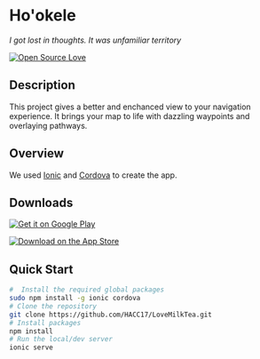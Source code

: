 # Ho'okele
_I got lost in thoughts. It was unfamiliar territory_

[![Open Source Love](https://badges.frapsoft.com/os/v2/open-source.png?v=103)](https://github.com/ellerbrock/open-source-badges/)

## Description
This project gives a better and enchanced view to your navigation experience. It brings your map to life with dazzling waypoints and overlaying pathways.

## Overview
We used [Ionic](https://ionicframework.com/) and [Cordova](https://cordova.apache.org/) to create the app.

## Downloads

[![Get it on Google Play](https://developer.android.com/images/brand/en_generic_rgb_wo_45.png)](https://play.google.com/store/apps/details)

[![Download on the App Store](https://linkmaker.itunes.apple.com/images/badges/en-us/badge_appstore-lrg.svg)](https://itunes.apple.com/app/apple-store/id933117605?pt=107449857&ct=github&mt=8)

## Quick Start

```bash
#  Install the required global packages
sudo npm install -g ionic cordova
# Clone the repository
git clone https://github.com/HACC17/LoveMilkTea.git
# Install packages
npm install
# Run the local/dev server
ionic serve
```
